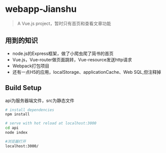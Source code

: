 # webapp-Jianshu

> A Vue.js project，暂时只有首页和查看文章功能

## 用到的知识
- node.js的Express框架，做了小爬虫爬了简书的首页
- Vue.js，Vue-router做页面跳转，Vue-resource发送http请求
- Webpack打包项目
- 还有一点H5的应用，localStorage、applicationCache、Web SQL,但注释掉

## Build Setup
api为服务器端文件，src为静态文件
``` bash
# install dependencies
npm install

# serve with hot reload at localhost:3000
cd api
node index

#浏览器打开
localhost:3000/
```


